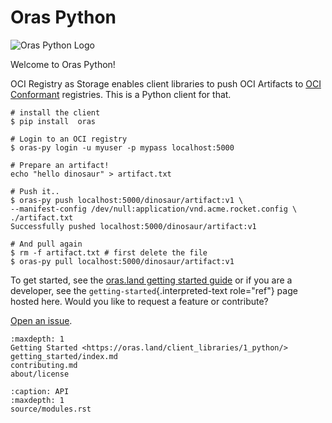 # Oras Python

![Oras Python Logo](https://raw.githubusercontent.com/oras-project/oras-www/main/docs/assets/images/oras.png)

Welcome to Oras Python!

OCI Registry as Storage enables client libraries to push OCI Artifacts
to [OCI Conformant](https://github.com/opencontainers/oci-conformance)
registries. This is a Python client for that.

``` console
# install the client
$ pip install  oras

# Login to an OCI registry
$ oras-py login -u myuser -p mypass localhost:5000

# Prepare an artifact!
echo "hello dinosaur" > artifact.txt

# Push it..
$ oras-py push localhost:5000/dinosaur/artifact:v1 \
--manifest-config /dev/null:application/vnd.acme.rocket.config \
./artifact.txt
Successfully pushed localhost:5000/dinosaur/artifact:v1

# And pull again
$ rm -f artifact.txt # first delete the file
$ oras-py pull localhost:5000/dinosaur/artifact:v1
```

To get started, see the [oras.land getting started
guide](https://oras.land/client_libraries/1_python/) or if you are a
developer, see the `getting-started`{.interpreted-text role="ref"} page
hosted here. Would you like to request a feature or contribute?

[Open an issue](https://github.com/oras-project/oras-py/issues).

```{toctree}
:maxdepth: 1
Getting Started <https://oras.land/client_libraries/1_python/>
getting_started/index.md
contributing.md
about/license
```

```{toctree}
:caption: API
:maxdepth: 1
source/modules.rst
```

